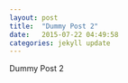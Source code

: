 ```yaml
---
layout: post
title:  "Dummy Post 2"
date:   2015-07-22 04:49:58
categories: jekyll update
---
```


Dummy Post 2